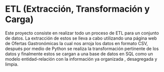 # ETL (Extracción, Transformación y Carga)
Este proyecto consiste en realizar todo un proceso de ETL para un conjunto de datos. La extracción de estos se lleva a cabo utilizando una página web de Ofertas Gastronómicas la cual nos arroja los datos en formato CSV, después por medio de Python se realiza la transformación pertinente de los datos y finalmente estos se cargan a una base de datos en SQL como un modelo entidad-relación con la información ya organizada , desagregada y limpia.
